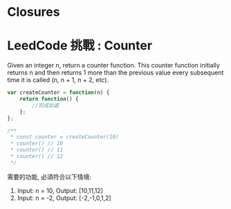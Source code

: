 # Closures

# LeedCode 挑戰 : Counter

Given an integer n, return a counter function. This counter function initially returns n and then returns 1 more than the previous value every subsequent time it is called (n, n + 1, n + 2, etc).

```javascript
var createCounter = function(n) {
    return function() {
        //完成此處
    };
};

/** 
 * const counter = createCounter(10)
 * counter() // 10
 * counter() // 11
 * counter() // 12
 */
```

需要的功能, 必須符合以下情境: 

1. Input: n = 10, Output: [10,11,12]
2. Input: n = -2, Output: [-2,-1,0,1,2]